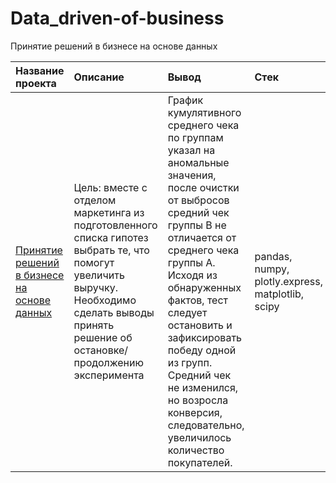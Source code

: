 # Data_driven-of-business
Принятие решений в бизнесе на основе данных

| Название проекта  | Описание | Вывод| Стек |
| :-----------------| :--------------------|:------------|:----------------|
|[Принятие решений в бизнесе на основе данных](https://github.com/Polinailinet/Data_driven-of-business/blob/main/Data_driven%20business%20decision%20making.ipynb)|Цель: вместе с отделом маркетинга из подготовленного списка гипотез выбрать те, что помогут увеличить выручку. Необходимо сделать выводы принять решение об остановке/продолжению эксперимента|График кумулятивного среднего чека по группам указал на аномальные значения, после очистки от выбросов средний чек группы B не отличается от среднего чека группы A. Исходя из обнаруженных фактов, тест следует остановить и зафиксировать победу одной из групп. Средний чек не изменился, но возросла конверсия, следовательно, увеличилось количество покупателей. | pandas, numpy, plotly.express, matplotlib, scipy|

